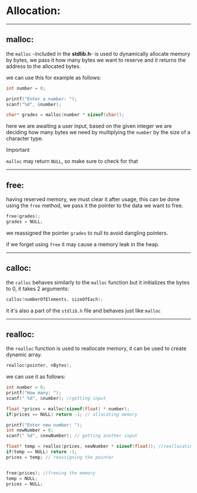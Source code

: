 # Allocation:

---

## malloc:

the `malloc` -included in the **stdlib.h**- is used to dynamically allocate memory by bytes, we pass it how many bytes we want to reserve and it returns the address to the allocated bytes.

we can use this for example as follows:

```c
int number = 0;

printf("Enter a number: ");
scanf("%d", &number);

char* grades = malloc(number * sizeof(char));
```

here we are awaiting a user input, based on the given integer we are deciding how many bytes we need by multiplying the `number` by the size of a character type.

> [!IMPORTANT]
> `malloc` may return `NULL`, so make sure to check for that

---

## free:

having reserved memory, we must clear it after usage, this can be done using the `free` method, we pass it the pointer to the data we want to free.

```c
free(grades);
grades = NULL;
```

we reassigned the pointer `grades` to null to avoid dangling pointers.

if we forget using `free` it may cause a memory leak in the heap.

---

## calloc:

the `calloc` behaves similarly to the `malloc` function but it initializes the bytes to 0, it takes 2 arguments:

```c
calloc(numberOfElements, sizeOfEach);
```

it it's also a part of the `stdlib.h` file and behaves just like `malloc`

---

## realloc:

the `realloc` function is used to reallocate memory, it can be used to create dynamic array.

```c
realloc(pointer, nBytes);
```

we can use it as follows:

```c
int number = 0;
printf("How many: ");
scanf(" %d", &number); //getting input

float *prices = malloc(sizeof(float) * number);
if(prices == NULL) return -1; // allocating memory

printf("Enter new number: ");
int newNumber = 0;
scanf(" %d", &newNumber); // getting another input

float* temp = realloc(prices, newNumber * sizeof(float)); //reallocating memory
if(temp == NULL) return -1;
prices = temp; // reassigning the pointer


free(prices); //freeing the memory
temp = NULL;
prices = NULL;
```
